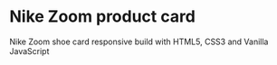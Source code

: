# Nike Zoom product card
Nike Zoom shoe card responsive build with HTML5, CSS3 and Vanilla JavaScript
